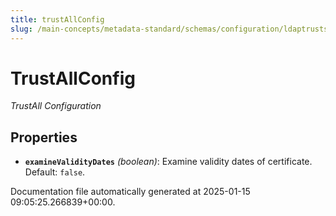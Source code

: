 ```yaml
---
title: trustAllConfig
slug: /main-concepts/metadata-standard/schemas/configuration/ldaptruststoreconfig/trustallconfig
---
```


# TrustAllConfig

*TrustAll Configuration*

## Properties

- **`examineValidityDates`** *(boolean)*: Examine validity dates of certificate. Default: `false`.


Documentation file automatically generated at 2025-01-15 09:05:25.266839+00:00.
